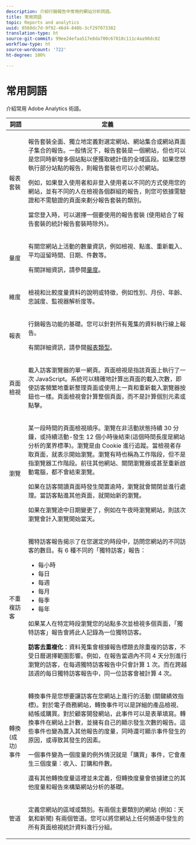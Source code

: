 ```yaml
---
description: 介紹行銷報告中常用的網站分析詞語。
title: 常用詞語
topic: Reports and analytics
uuid: 0560dc7d-9f92-46d4-848b-3cf297073382
translation-type: ht
source-git-commit: 99ee24efaa517e8da700c67818c111c4aa90dc02
workflow-type: ht
source-wordcount: '722'
ht-degree: 100%

---
```



# 常用詞語

介紹常用 Adobe Analytics 術語。

<table id="table_58F5D292485F45F9902B372E4E1E3103"> 
 <thead> 
  <tr> 
   <th colname="col1" class="entry"> 詞語 </th> 
   <th colname="col2" class="entry"> 定義 </th> 
  </tr> 
 </thead>
 <tbody> 
  <tr> 
   <td colname="col1"> <p> 報表套裝 </p> </td> 
   <td colname="col2"> <p>報告套裝全面、獨立地定義對選定網站、網站集合或網站頁面子集合的報告。一般情況下，報告套裝是一個網站，但也可以是您同時新增多個站點以便獲取總計值的全域區段。如果您想執行部分站點的報告，則報告套裝也可以小於網站。 </p> <p>例如，如果登入使用者和非登入使用者以不同的方式使用您的網站，並有不同的人在檢視各個群組的報告，則您可依據需驗證和不需驗證的頁面來劃分報告套裝的類別。 </p> <p>當您登入時，可以選擇一個要使用的報告套裝 (使用結合了報告套裝的統計報告套裝時除外)。 </p> </td> 
  </tr> 
  <tr> 
   <td> <p>量度 </p> </td> 
   <td> <p>有關您網站上活動的數量資訊，例如檢視、點進、重新載入、平均逗留時間、日期、件數等。 </p> <p>有關詳細資訊，請參閱<a href="/help/analyze/reports-analytics/metrics.md">量度</a>。 </p> </td> 
  </tr> 
  <tr> 
   <td> <p> 維度 </p> </td> 
   <td> <p>檢視和比較度量資料的說明或特徵，例如性別、月份、年齡、忠誠度、監視器解析度等。 </p> </td> 
  </tr> 
  <tr> 
   <td> <p> 報表 </p> </td> 
   <td> <p>行銷報告功能的基礎。您可以針對所有蒐集的資料執行線上報告。 </p> <p>有關詳細資訊，請參閱<a href="/help/analyze/reports-analytics/reports.md">報表類型</a>。 </p> </td> 
  </tr> 
  <tr> 
   <td> <p> 頁面檢視 </p> </td> 
   <td> <p>載入訪客瀏覽器的單一網頁。頁面檢視是指該頁面上執行了一次 JavaScript。系統可以精確地計算出頁面的載入次數，即使訪客頻繁地重新整理頁面或使用<span class="uicontrol">上一頁</span>和<span class="uicontrol">重新載入</span>瀏覽器按鈕也一樣。頁面檢視會計算整個頁面，而不是計算個別元素或點擊。 </p> </td> 
  </tr> 
  <tr> 
   <td> <p>瀏覽 </p> </td> 
   <td> <p>某一段時間的頁面檢視順序。瀏覽在非活動狀態持續 30 分鐘，或持續活動-發生 12 個小時後結束(這個時間長度是網站分析的業界標準)。瀏覽是由 Cookie 進行追蹤。當檢視者存取頁面，就表示開始瀏覽。瀏覽有時也稱為<span class="term">工作階段</span>，但不是指瀏覽器工作階段。前往其他網站、關閉瀏覽器或甚至重新啟動電腦，都不會結束瀏覽。 </p> <p> 如果在訪客閱讀頁面時發生閒置逾時，瀏覽就會關閉並進行處理。當訪客點進其他頁面，就開始新的瀏覽。 </p> <p>如果在瀏覽途中日期變更了，例如在午夜時瀏覽網站，則該次瀏覽會計入瀏覽開始當天。 </p> </td> 
  </tr> 
  <tr> 
   <td> <p> 不重複訪客 </p> </td> 
   <td> <p>獨特訪客報告揭示了在您選定的時段中，訪問您網站的不同訪客的數目。有 6 種不同的「獨特訪客」報告： </p> 
    <ul id="ul_863B8DE8B9E74DE4A93C2C2931EEFB6D"> 
     <li id="li_21C835B71EF64B4DA821B674416C8B85">每小時 </li> 
     <li id="li_36A498AE7D7A455C8DEB3AA0F025B597">每日 </li> 
     <li id="li_30F26F8DAC664E1FA823B7BDDB7B0F8B">每週 </li> 
     <li id="li_09263F6B1E114A8DB477793B560A0417">每月 </li> 
     <li id="li_A0B2CA3D44564045B02B55AF6E392F76">每季 </li> 
     <li id="li_296BC5B02921460690F35128B1192800">每年 </li> 
    </ul> <p>如果某人在特定時段瀏覽您的站點多次並檢視多個頁面，「獨特訪客」報告會將此人記錄為一位獨特訪客。 </p> <p> <b>訪客去重複化</b>：資料蒐集會根據報告標題去除重複的訪客，不受日曆選擇範圍影響。例如，在報告當週內不同 4 天分別進行瀏覽的訪客，在<span class="wintitle">每週獨特訪客報告</span>中只會計算 1 次。而在跨越該週的<span class="wintitle">每日獨特訪客報告</span>中，同一位訪客會被計算 4 次。 </p> </td> 
  </tr> 
  <tr> 
   <td> <p>轉換 (成功) 事件 </p> </td> 
   <td> <p>轉換事件是您想要讓訪客在您網站上進行的活動 (關鍵績效指標)。對於電子商務網站，轉換事件可以是詳細的產品檢視、結帳或購買。對於顧客開發網站，此事件可以是表單填寫。轉換事件在網站上計數，並擁有自己的顯示發生次數的報告。這些事件也變為置入其他報告的度量，同時還可顯示事件發生的原因，或導致其發生的因素。 </p> <p>一個事件變為一個度量的例外情況就是「購買」事件，它會產生三個度量：收入、訂購和件數。 </p> <p>還有其他轉換度量這裡並未定義，但轉換度量會依據建立的其他度量和報告來構築網站分析的基礎。 </p> </td> 
  </tr> 
  <tr> 
   <td> <p>管道 </p> </td> 
   <td> <p> 定義您網站的區域或類別。有兩個主要類別的網站 (例如：<span class="term">天氣</span>和<span class="term">新聞</span>) 有兩個管道。您可以將您網站上任何頻道中發生的所有頁面檢視統計資料進行分組。 </p> </td> 
  </tr> 
 </tbody> 
</table>

